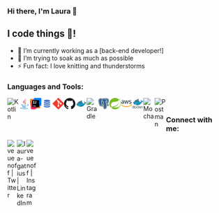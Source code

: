 ### Hi there, I'm Laura  👋


## I code things  🤣!
- 🔭 I’m currently working as a [back-end developer!]
- 🌱 I’m trying to soak as much as possible
- ⚡ Fun fact: I love knitting and thunderstorms


### Languages and Tools:

<img align="left" alt="Kotlin" width="26px" src="https://www.vectorlogo.zone/logos/kotlinlang/kotlinlang-icon.svg" />
<img align="left" alt="Java" width="26px" src="https://raw.githubusercontent.com/devicons/devicon/master/icons/java/java-original.svg" />
<img align="left" alt="Intellij" width="26px" src="https://raw.githubusercontent.com/devicons/devicon/master/icons/intellij/intellij-original.svg" />
<img align="left" alt="SQL" width="26px" src="https://raw.githubusercontent.com/github/explore/80688e429a7d4ef2fca1e82350fe8e3517d3494d/topics/sql/sql.png" />
<img align="left" alt="Git" width="26px" src="https://raw.githubusercontent.com/github/explore/80688e429a7d4ef2fca1e82350fe8e3517d3494d/topics/git/git.png" />
<img align="left" alt="GitHub" width="26px" src="https://raw.githubusercontent.com/github/explore/78df643247d429f6cc873026c0622819ad797942/topics/github/github.png" />
<img align="left" alt="Docker" width="26px" src="https://raw.githubusercontent.com/devicons/devicon/master/icons/docker/docker-original.svg" />
<img align="left" alt="Gradle" width="26px" src="https://www.svgrepo.com/show/353831/gradle.svg" />
<img align="left" alt="PostgreSql" width="26px" src="https://raw.githubusercontent.com/devicons/devicon/master/icons/postgresql/postgresql-original.svg" />
<img align="left" alt="Spring" width="26px" src="https://raw.githubusercontent.com/devicons/devicon/master/icons/spring/spring-original.svg" />
<img align="left" alt="Amazon Web Services" width="26px" src="https://raw.githubusercontent.com/devicons/devicon/master/icons/amazonwebservices/amazonwebservices-original-wordmark.svg" />
<img align="left" alt="Docker" width="26px" src="https://raw.githubusercontent.com/devicons/devicon/master/icons/docker/docker-original-wordmark.svg" />
<img align="left" alt="Mocha" width="26px" src="https://www.vectorlogo.zone/logos/mochajs/mochajs-icon.svg" />
<img align="left" alt="Postman" width="26px" src="https://www.vectorlogo.zone/logos/getpostman/getpostman-icon.svg" />

[twitter]: https://twitter.com/veuenoff
[instagram]: https://instagram.com/veuenoff
[linkedin]: https://linkedin.com/in/laura-gatius
<br />

### Connect with me:

[<img align="left" alt="veuenoff | Twitter" width="22px" src="https://cdn.jsdelivr.net/npm/simple-icons@v3/icons/twitter.svg" />][twitter]
[<img align="left" alt="laura-gatius | LinkedIn" width="22px" src="https://cdn.jsdelivr.net/npm/simple-icons@v3/icons/linkedin.svg" />][linkedin]
[<img align="left" alt="veuenoff | Instagram" width="22px" src="https://cdn.jsdelivr.net/npm/simple-icons@v3/icons/instagram.svg" />][instagram]

